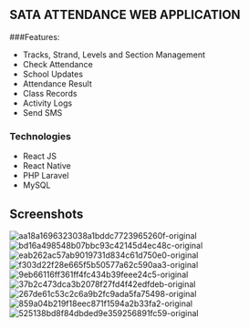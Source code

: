 ## SATA ATTENDANCE WEB APPLICATION

###Features: 
- Tracks, Strand, Levels and Section Management
- Check Attendance
- School Updates
- Attendance Result
- Class Records
- Activity Logs
- Send SMS

### Technologies
- React JS
- React Native
- PHP Laravel
- MySQL

## Screenshots

![aa18a1696323038a1bddc7723965260f-original](https://user-images.githubusercontent.com/22125914/58015824-ce380280-7b2e-11e9-80cb-e71ddf9f519a.png)
![bd16a498548b07bbc93c42145d4ec48c-original](https://user-images.githubusercontent.com/22125914/58015825-ced09900-7b2e-11e9-9eef-fb2f9d0d3c96.png)
![eab262ac57ab9019731d834c61d750e0-original](https://user-images.githubusercontent.com/22125914/58015826-ced09900-7b2e-11e9-8d5d-328d40328412.png)
![f303d22f28e665f5b50577a62c590aa3-original](https://user-images.githubusercontent.com/22125914/58015827-ced09900-7b2e-11e9-8966-324aaf2c52c3.png)
![9eb66116ff361ff4fc434b39feee24c5-original](https://user-images.githubusercontent.com/22125914/58015828-cf692f80-7b2e-11e9-8b44-8400b5b3328c.png)
![37b2c473dca3b2078f27fd4f42edfdeb-original](https://user-images.githubusercontent.com/22125914/58015832-d001c600-7b2e-11e9-87dd-f6f63bef1bea.png)
![267de61c53c2c6a9b2fc9ada5fa75498-original](https://user-images.githubusercontent.com/22125914/58015834-d001c600-7b2e-11e9-8db6-98be8b3a09e7.png)
![859a04b219f18eec871f1594a2b33fa2-original](https://user-images.githubusercontent.com/22125914/58015835-d09a5c80-7b2e-11e9-8e9f-b04ff90ab533.png)
![525138bd8f84dbded9e359256891fc59-original](https://user-images.githubusercontent.com/22125914/58015837-d09a5c80-7b2e-11e9-82b9-214a292861a3.png)
